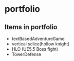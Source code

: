 # portfolio
## Items in portfolio
- textBasedAdventureGame
- vertical sclice(hollow knight)
- HLO (UE5.5 Boss fight)
- TowerDefense